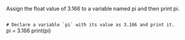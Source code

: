 Assign the float value of 3.166 to a variable named pi and then print pi.

<codeblock language="python" type="exercise" testMode="fixedInput">
<code>
# Declare a variable `pi` with its value as 3.166 and print it.
</code>

<solution>
pi = 3.166
print(pi)
</solution>
</codeblock>
